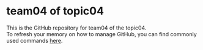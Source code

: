 # team04 of topic04 
 This is the GitHub repository for team04 of the topic04.  
 To refresh your memory on how to manage GitHub, you can find commonly used commands [here](https://github.com/joshnh/Git-Commands). 